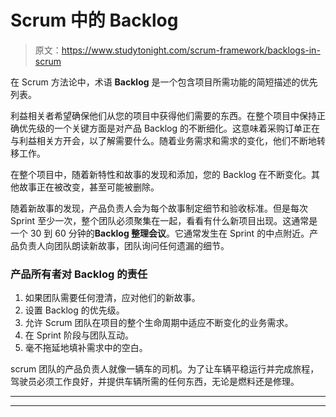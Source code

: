 # Scrum 中的 Backlog

> 原文：<https://www.studytonight.com/scrum-framework/backlogs-in-scrum>

在 Scrum 方法论中，术语 **Backlog** 是一个包含项目所需功能的简短描述的优先列表。

利益相关者希望确保他们从您的项目中获得他们需要的东西。在整个项目中保持正确优先级的一个关键方面是对产品 Backlog 的不断细化。这意味着采购订单正在与利益相关方开会，以了解需要什么。随着业务需求和需求的变化，他们不断地转移工作。

在整个项目中，随着新特性和故事的发现和添加，您的 Backlog 在不断变化。其他故事正在被改变，甚至可能被删除。

随着新故事的发现，产品负责人会为每个故事制定细节和验收标准。但是每次 Sprint 至少一次，整个团队必须聚集在一起，看看有什么新项目出现。这通常是一个 30 到 60 分钟的**Backlog 整理会议**。它通常发生在 Sprint 的中点附近。产品负责人向团队朗读新故事，团队询问任何遗漏的细节。

### 产品所有者对 Backlog 的责任

1.  如果团队需要任何澄清，应对他们的新故事。
2.  设置 Backlog 的优先级。
3.  允许 Scrum 团队在项目的整个生命周期中适应不断变化的业务需求。
4.  在 Sprint 阶段与团队互动。
5.  毫不拖延地填补需求中的空白。

scrum 团队的产品负责人就像一辆车的司机。为了让车辆平稳运行并完成旅程，驾驶员必须工作良好，并提供车辆所需的任何东西，无论是燃料还是修理。

* * *

* * *